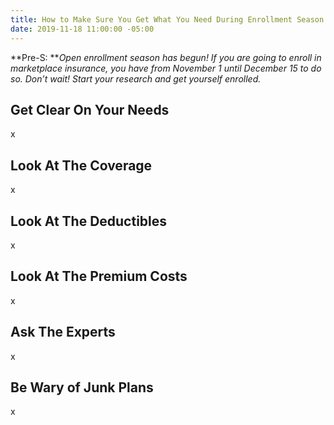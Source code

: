 ```yaml
---
title: How to Make Sure You Get What You Need During Enrollment Season
date: 2019-11-18 11:00:00 -05:00
---
```


**Pre-S: ***Open enrollment season has begun! If you are going to enroll in marketplace insurance, you have from November 1 until December 15 to do so. Don’t wait! Start your research and get yourself enrolled.*

## Get Clear On Your Needs

x

## Look At The Coverage

x

## Look At The Deductibles

x

## Look At The Premium Costs

x

## Ask The Experts

x

## Be Wary of Junk Plans

x